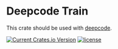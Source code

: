 # Deepcode Train

This crate should be used with [deepcode](https://github.com/kothagpt/deepcode).

[![Current Crates.io Version](https://img.shields.io/crates/v/deepcode-train.svg)](https://crates.io/crates/deepcode-train)
[![license](https://shields.io/badge/license-MIT%2FApache--2.0-blue)](https://github.com/kothagpt/deepcode-train/blob/master/README.md)
